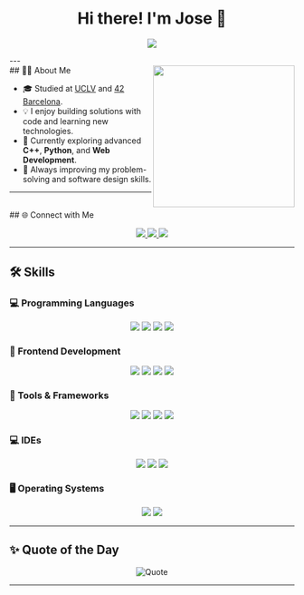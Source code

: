 <h1 align="center">
  Hi there! I'm Jose 👋
</h1>
<p align="center">
  <a href="https://github.com/DenverCoder1/readme-typing-svg">
    <img src="https://readme-typing-svg.herokuapp.com?font=Fira+Code&pause=1000&color=00BFFF&center=true&vCenter=true&width=600&lines=Computer+Science+Graduate;42Barcelona+Student;Always+Learning+Something+New!" />
  </a>
</p>
---
<br>
## 🧑‍💻 About Me
<picture>
  <img align="right" src="https://github.com/jocorrea42/jocorrea42/blob/main/83WF.gif?raw=true" width="250" />
</picture>

- 🎓 Studied at [UCLV](https://www.uclv.edu.cu/) and [42 Barcelona](https://www.42barcelona.com/es/).  
- 💡 I enjoy building solutions with code and learning new technologies.  
- 🧠 Currently exploring advanced **C++**, **Python**, and **Web Development**.  
- 🌱 Always improving my problem-solving and software design skills.

---
<br>
## 🌐 Connect with Me

<p align="center">
  <a href="mailto:jrcorrearodriguez@gmail.com">
    <img src="https://img.shields.io/badge/Gmail-EA4335?style=for-the-badge&logo=gmail&logoColor=white" />
  </a>
  <a href="https://github.com/jocorrea42">
    <img src="https://img.shields.io/badge/GitHub-181717?style=for-the-badge&logo=github&logoColor=white" />
  </a>
  <a href="https://www.linkedin.com/in/jrcorrearodriguez/">
    <img src="https://img.shields.io/badge/LinkedIn-0A66C2?style=for-the-badge&logo=linkedin&logoColor=white" />
  </a>
</p>

---

## 🛠️ Skills

### 💻 Programming Languages
<p align="center">
  <img src="https://img.shields.io/badge/C-00599C?style=for-the-badge&logo=c&logoColor=white" />
  <img src="https://img.shields.io/badge/C++-00599C?style=for-the-badge&logo=cplusplus&logoColor=white" />
  <img src="https://img.shields.io/badge/Java-007396?style=for-the-badge&logo=java&logoColor=white" />
  <img src="https://img.shields.io/badge/Python-14354C?style=for-the-badge&logo=python&logoColor=white" />
</p>

### 🎨 Frontend Development
<p align="center">
  <img src="https://img.shields.io/badge/HTML5-E34F26?style=for-the-badge&logo=html5&logoColor=white" />
  <img src="https://img.shields.io/badge/CSS3-1572B6?style=for-the-badge&logo=css3&logoColor=white" />
  <img src="https://img.shields.io/badge/JavaScript-F7DF1E?style=for-the-badge&logo=javascript&logoColor=black" />
  <img src="https://img.shields.io/badge/React-61DAFB?style=for-the-badge&logo=react&logoColor=black" />
</p>

### 🧰 Tools & Frameworks
<p align="center">
  <img src="https://img.shields.io/badge/Git-F05033?style=for-the-badge&logo=git&logoColor=white" />
  <img src="https://img.shields.io/badge/GitHub-181717?style=for-the-badge&logo=github&logoColor=white" />
  <img src="https://img.shields.io/badge/Django-092E20?style=for-the-badge&logo=django&logoColor=white" />
  <img src="https://img.shields.io/badge/MySQL-4479A1?style=for-the-badge&logo=mysql&logoColor=white" />
</p>

### 💻 IDEs
<p align="center">
  <img src="https://img.shields.io/badge/VS%20Code-0078D7?style=for-the-badge&logo=visual-studio-code&logoColor=white" />
  <img src="https://img.shields.io/badge/JetBrains-000000?style=for-the-badge&logo=jetbrains&logoColor=white" />
  <img src="https://img.shields.io/badge/Eclipse-2C2255?style=for-the-badge&logo=eclipse&logoColor=white" />
</p>

### 🖥️ Operating Systems
<p align="center">
  <img src="https://img.shields.io/badge/Linux-FCC624?style=for-the-badge&logo=linux&logoColor=black" />
  <img src="https://img.shields.io/badge/Windows-0078D6?style=for-the-badge&logo=windows&logoColor=white" />
</p>

---

## ✨ Quote of the Day
<p align="center">
  <img src="https://quotes-github-readme.vercel.app/api?type=horizontal&theme=tokyonight&animation=grow_out_in&quoteCategory=programming" alt="Quote"/>
</p>

---
